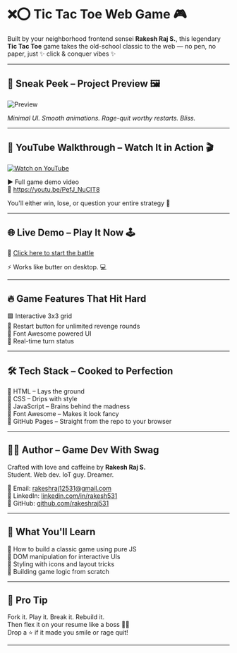 # ❌⭕ Tic Tac Toe Web Game 🎮

Built by your neighborhood frontend sensei **Rakesh Raj S.**, this legendary **Tic Tac Toe** game takes the old-school classic to the web — no pen, no paper, just ✨ click & conquer vibes ✨

---

## 🌄 Sneak Peek – Project Preview 🖼️

![Preview](./tictactae.png)

*Minimal UI. Smooth animations. Rage-quit worthy restarts. Bliss.*

---

## 🎥 YouTube Walkthrough – Watch It in Action 🎬

[![Watch on YouTube](https://img.youtube.com/vi/PefJ_NuCIT8/maxresdefault.jpg)](https://youtu.be/PefJ_NuCIT8)

▶️ Full game demo video  
🔗 https://youtu.be/PefJ_NuCIT8

You'll either win, lose, or question your entire strategy 🧠

---

## 🌐 Live Demo – Play It Now 🕹️

🔗 [Click here to start the battle](https://rakesh12531.github.io/tictactoe_web_project/)

⚡ Works like butter on desktop. 💻

---

## 🔥 Game Features That Hit Hard

🟩 Interactive 3x3 grid  
🔁 Restart button for unlimited revenge rounds  
🎨 Font Awesome powered UI  
🧠 Real-time turn status

---

## 🛠️ Tech Stack – Cooked to Perfection

🧱 HTML – Lays the ground  
🎨 CSS – Drips with style  
🧠 JavaScript – Brains behind the madness  
🎯 Font Awesome – Makes it look fancy  
🚀 GitHub Pages – Straight from the repo to your browser

---

## 👨‍💻 Author – Game Dev With Swag

Crafted with love and caffeine by **Rakesh Raj S.**  
Student. Web dev. IoT guy. Dreamer.

📧 Email: [rakeshraj12531@gmail.com](mailto:rakeshraj12531@gmail.com)  
🔗 LinkedIn: [linkedin.com/in/rakesh531](https://linkedin.com/in/rakesh531)  
🐙 GitHub: [github.com/rakeshraj531](https://github.com/Rakesh12531)

---

## 🚀 What You'll Learn

🎯 How to build a classic game using pure JS  
🧩 DOM manipulation for interactive UIs  
🎨 Styling with icons and layout tricks  
🧠 Building game logic from scratch

---

## 🧪 Pro Tip

Fork it. Play it. Break it. Rebuild it.  
Then flex it on your resume like a boss 🧾💪  
Drop a ⭐ if it made you smile or rage quit!

---
